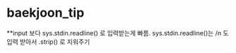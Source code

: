 # baekjoon_tip

**input 보다 sys.stdin.readline() 로 입력받는게 빠름.
sys.stdin.readline()는 /n 도 입력 받아서 .strip() 로 지워주기

